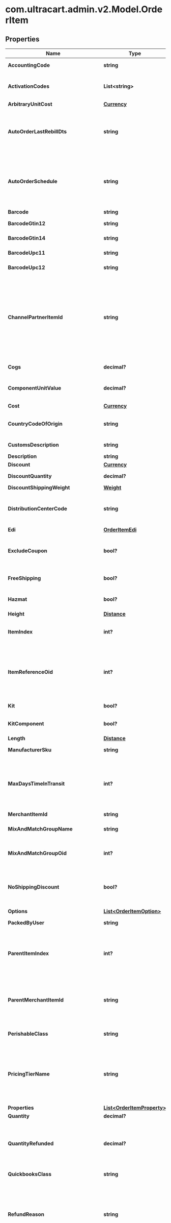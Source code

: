 # com.ultracart.admin.v2.Model.OrderItem
## Properties

Name | Type | Description | Notes
------------ | ------------- | ------------- | -------------
**AccountingCode** | **string** | QuickBooks code | [optional] 
**ActivationCodes** | **List&lt;string&gt;** | Activation codes assigned to this item | [optional] 
**ArbitraryUnitCost** | [**Currency**](Currency.md) |  | [optional] 
**AutoOrderLastRebillDts** | **string** | Date/time of the last rebill, used only during order insert to help project future rebills | [optional] 
**AutoOrderSchedule** | **string** | Auto order schedule, used only during inserts supplying the recurring schedule | [optional] 
**Barcode** | **string** | Barcode | [optional] 
**BarcodeGtin12** | **string** | Barcode - GTIN 12 | [optional] 
**BarcodeGtin14** | **string** | Barcode - GTIN 14 | [optional] 
**BarcodeUpc11** | **string** | Barcode - UPC 11 | [optional] 
**BarcodeUpc12** | **string** | Barcode - UPC 12 | [optional] 
**ChannelPartnerItemId** | **string** | Channel partner item id if this order came through a channel partner and the channel partner item id was mapped to an internal item id | [optional] 
**Cogs** | **decimal?** | Cost of goods sold | [optional] 
**ComponentUnitValue** | **decimal?** | Value of the kit component item | [optional] 
**Cost** | [**Currency**](Currency.md) |  | [optional] 
**CountryCodeOfOrigin** | **string** | Country of origin (ISO-3166 two letter code) | [optional] 
**CustomsDescription** | **string** | Customs description | [optional] 
**Description** | **string** | Description | [optional] 
**Discount** | [**Currency**](Currency.md) |  | [optional] 
**DiscountQuantity** | **decimal?** | Discount quantity | [optional] 
**DiscountShippingWeight** | [**Weight**](Weight.md) |  | [optional] 
**DistributionCenterCode** | **string** | Distribution center code responsible for shipping this item | [optional] 
**Edi** | [**OrderItemEdi**](OrderItemEdi.md) |  | [optional] 
**ExcludeCoupon** | **bool?** | True if this item is excluded from coupons | [optional] 
**FreeShipping** | **bool?** | True if the item receives free shipping | [optional] 
**Hazmat** | **bool?** | Hazardous materials indicator | [optional] 
**Height** | [**Distance**](Distance.md) |  | [optional] 
**ItemIndex** | **int?** | Index of the item on the order (one based index) | [optional] 
**ItemReferenceOid** | **int?** | Item reference object identifier used to linked to auto order item record | [optional] 
**Kit** | **bool?** | True if this item is a kit | [optional] 
**KitComponent** | **bool?** | True if this item is a kit component | [optional] 
**Length** | [**Distance**](Distance.md) |  | [optional] 
**ManufacturerSku** | **string** | Manufacturer SKU | [optional] 
**MaxDaysTimeInTransit** | **int?** | Maximum days that the item can be in transit before spoilage (perishable products) | [optional] 
**MerchantItemId** | **string** | Item ID | [optional] 
**MixAndMatchGroupName** | **string** | Mix and match group name | [optional] 
**MixAndMatchGroupOid** | **int?** | Mix and match group object identifier | [optional] 
**NoShippingDiscount** | **bool?** | True if this item is excluded from shipping discounts | [optional] 
**Options** | [**List&lt;OrderItemOption&gt;**](OrderItemOption.md) | Options | [optional] 
**PackedByUser** | **string** | Packed by user | [optional] 
**ParentItemIndex** | **int?** | If this item is a kit component, this is the item index of the parent item (kit) | [optional] 
**ParentMerchantItemId** | **string** | If this item is a kit component, this is the item id of the parent item (kit) | [optional] 
**PerishableClass** | **string** | Perishable class of the item | [optional] 
**PricingTierName** | **string** | Pricing tier that granted the particular price for this item if the customer profile had pricing tiers assigned | [optional] 
**Properties** | [**List&lt;OrderItemProperty&gt;**](OrderItemProperty.md) | Properties | [optional] 
**Quantity** | **decimal?** | Quantity | [optional] 
**QuantityRefunded** | **decimal?** | Quantity refunded on this item (read only except refund operation) | [optional] 
**QuickbooksClass** | **string** | QuickBooks class | [optional] 
**RefundReason** | **string** | Refund reason code.  This can only be written during a refund operation otherwise this field is read only. | [optional] 
**ReturnReason** | **string** | Return reason code.  This can only be written during a refund operation otherwise this field is read only. | [optional] 
**ShipSeparately** | **bool?** | True if this item ships in a separate box | [optional] 
**ShippedByUser** | **string** | Shipped by user | [optional] 
**ShippedDts** | **string** | Date/time that this item was marked shipped | [optional] 
**ShippingStatus** | **string** | Shipping status for this item.  This is the replacement for the old order level shipping status. | [optional] 
**SpecialProductType** | **string** | Special product type (USPS Media Mail) | [optional] 
**Tags** | [**List&lt;OrderItemTag&gt;**](OrderItemTag.md) | Tags | [optional] 
**TaxFree** | **bool?** | True if the item is tax free | [optional] 
**TaxProductType** | **string** | Type of product for tax purposes (self or UltraCart Managed taxes) | [optional] 
**TaxableCost** | [**Currency**](Currency.md) |  | [optional] 
**TotalCostWithDiscount** | [**Currency**](Currency.md) |  | [optional] 
**TotalRefunded** | [**Currency**](Currency.md) |  | [optional] 
**TransmittedToDistributionCenterDts** | **string** | Date/time that this item was transmitted to the distribution center | [optional] 
**UnitCostWithDiscount** | [**Currency**](Currency.md) |  | [optional] 
**Upsell** | **bool?** | True if this item was added to the order as part of an upsell | [optional] 
**Weight** | [**Weight**](Weight.md) |  | [optional] 
**Width** | [**Distance**](Distance.md) |  | [optional] 


[[Back to Model list]](../README.md#documentation-for-models) [[Back to API list]](../README.md#documentation-for-api-endpoints) [[Back to README]](../README.md)

